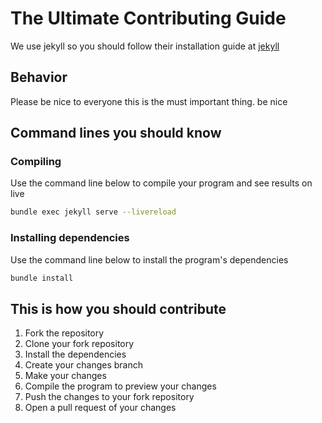 # The Ultimate Contributing Guide

We use jekyll so you should follow their installation guide at [jekyll](https://jekyllrb.com/docs/installation)

## Behavior

Please be nice to everyone this is the must important thing. be nice

## Command lines you should know

### Compiling

Use the command line below to compile your program and see results on live

```bash
bundle exec jekyll serve --livereload
```

### Installing dependencies

Use the command line below to install the program's dependencies

```bash
bundle install
```

## This is how you should contribute

1. Fork the repository
2. Clone your fork repository
3. Install the dependencies
4. Create your changes branch
5. Make your changes
6. Compile the program to preview your changes
7. Push the changes to your fork repository
8. Open a pull request of your changes
